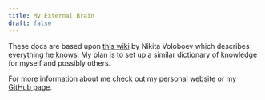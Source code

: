```yaml
---
title: My External Brain
draft: false
---
```


These docs are based upon [this wiki](https://wiki.nikitavoloboev.xyz/) by Nikita Voloboev which describes [everything he knows](https://wiki.nikitavoloboev.xyz/sharing/everything-i-know). My plan is to set up a similar dictionary of knowledge for myself and possibly others.

For more information about me check out my [personal website](https://nickbelzer.me) or my [GitHub page](https://github.com/nbelzer).
